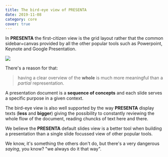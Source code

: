 ```yaml
---
title: The bird-eye view of PRESENTA
date: 2019-11-08
category: core
cover: true
---
```


In **PRESENTA** the first-citizen view is the grid layout rather that the common sidebar+canvas provided by all the other popular tools such as Powerpoint, Keynote and Google Presentation.

![](/blog/covers/the-bird-eye-view-of-presenta.jpg)

There's a reason for that: 

> having a clear overview of the **whole** is much more meaningful than a *partial* representation.

A presentation document is a **sequence of concepts** and each slide serves a specific purpose in a given context.

The bird-eye view is also well supported by the way **PRESENTA** display texts (**less** and **bigger**) giving the possibility to constantly reviewing the whole flow of the document, reading chuncks of text here and there.

We believe the **PRESENTA** default slides view is a better tool when building a presentation than a single slide focussed view of other popular tools.

We know, it's something the others don't do, but there's a very dangerous *saying*, you know? "we always do it that way".